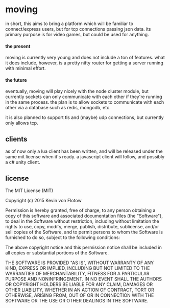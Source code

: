# moving
in short, this aims to bring a platform which will be familiar to connect/express users, but for tcp connections passing json data. its primary purpose is for video games, but could be used for anything.

#### the present
moving is currently very young and does not include a ton of features. what it does include, however, is a pretty nifty router for getting a server running with minimal effort.

#### the future
eventually, moving will play nicely with the node cluster module, but currently sockets can only communicate with each other if they're running in the same process. the plan is to allow sockets to communicate with each other via a database such as redis, mongodb, etc.

it is also planned to support tls and (maybe) udp connections, but currently only allows tcp.

## clients
as of now only a lua client has been written, and will be released under the same mit license when it's ready. a javascript client will follow, and possibly a c# unity client.

## license
The MIT License (MIT)

Copyright (c) 2015 Kevin von Flotow

Permission is hereby granted, free of charge, to any person obtaining a copy
of this software and associated documentation files (the "Software"), to deal
in the Software without restriction, including without limitation the rights
to use, copy, modify, merge, publish, distribute, sublicense, and/or sell
copies of the Software, and to permit persons to whom the Software is
furnished to do so, subject to the following conditions:

The above copyright notice and this permission notice shall be included in all
copies or substantial portions of the Software.

THE SOFTWARE IS PROVIDED "AS IS", WITHOUT WARRANTY OF ANY KIND, EXPRESS OR
IMPLIED, INCLUDING BUT NOT LIMITED TO THE WARRANTIES OF MERCHANTABILITY,
FITNESS FOR A PARTICULAR PURPOSE AND NONINFRINGEMENT. IN NO EVENT SHALL THE
AUTHORS OR COPYRIGHT HOLDERS BE LIABLE FOR ANY CLAIM, DAMAGES OR OTHER
LIABILITY, WHETHER IN AN ACTION OF CONTRACT, TORT OR OTHERWISE, ARISING FROM,
OUT OF OR IN CONNECTION WITH THE SOFTWARE OR THE USE OR OTHER DEALINGS IN THE
SOFTWARE.

